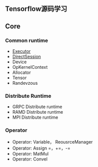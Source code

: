 Tensorflow源码学习
----------

## Core

### Common runtime

* [Executor](./tensorflow/executor.md)
* [DirectSession](./tensorflow/direct-session.md)
* Device
* OpKernelContext
* Allocator
* Tensor
* Randevzous

### Distribute Runtime

* GRPC Distribute runtime
* RAMD Distribute runtime
* MPI  Distribute runtime

### Operator

* Operator: Variable， ReousrceManager
* Operator: Assign =，+=，-=
* Operator: MatMul
* Operator: Convel

